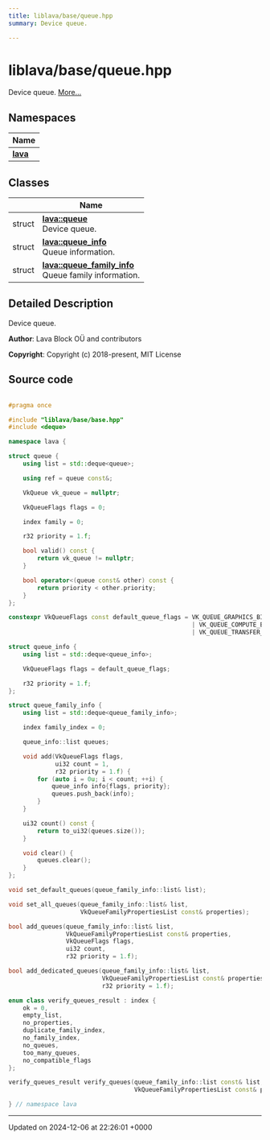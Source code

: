 ```yaml
---
title: liblava/base/queue.hpp
summary: Device queue. 

---
```


# liblava/base/queue.hpp

Device queue.  [More...](#detailed-description)

## Namespaces

| Name           |
| -------------- |
| **[lava](/_doxybook/Namespaces/namespacelava.md)**  |

## Classes

|                | Name           |
| -------------- | -------------- |
| struct | **[lava::queue](/_doxybook/Classes/structlava_1_1queue.md)** <br>Device queue.  |
| struct | **[lava::queue_info](/_doxybook/Classes/structlava_1_1queue__info.md)** <br>Queue information.  |
| struct | **[lava::queue_family_info](/_doxybook/Classes/structlava_1_1queue__family__info.md)** <br>Queue family information.  |

## Detailed Description

Device queue. 

**Author**: Lava Block OÜ and contributors 

**Copyright**: Copyright (c) 2018-present, MIT License 



## Source code

```cpp

#pragma once

#include "liblava/base/base.hpp"
#include <deque>

namespace lava {

struct queue {
    using list = std::deque<queue>;

    using ref = queue const&;

    VkQueue vk_queue = nullptr;

    VkQueueFlags flags = 0;

    index family = 0;

    r32 priority = 1.f;

    bool valid() const {
        return vk_queue != nullptr;
    }

    bool operator<(queue const& other) const {
        return priority < other.priority;
    }
};

constexpr VkQueueFlags const default_queue_flags = VK_QUEUE_GRAPHICS_BIT
                                                   | VK_QUEUE_COMPUTE_BIT
                                                   | VK_QUEUE_TRANSFER_BIT;

struct queue_info {
    using list = std::deque<queue_info>;

    VkQueueFlags flags = default_queue_flags;

    r32 priority = 1.f;
};

struct queue_family_info {
    using list = std::deque<queue_family_info>;

    index family_index = 0;

    queue_info::list queues;

    void add(VkQueueFlags flags,
             ui32 count = 1,
             r32 priority = 1.f) {
        for (auto i = 0u; i < count; ++i) {
            queue_info info{flags, priority};
            queues.push_back(info);
        }
    }

    ui32 count() const {
        return to_ui32(queues.size());
    }

    void clear() {
        queues.clear();
    }
};

void set_default_queues(queue_family_info::list& list);

void set_all_queues(queue_family_info::list& list,
                    VkQueueFamilyPropertiesList const& properties);

bool add_queues(queue_family_info::list& list,
                VkQueueFamilyPropertiesList const& properties,
                VkQueueFlags flags,
                ui32 count,
                r32 priority = 1.f);

bool add_dedicated_queues(queue_family_info::list& list,
                          VkQueueFamilyPropertiesList const& properties,
                          r32 priority = 1.f);

enum class verify_queues_result : index {
    ok = 0,
    empty_list,
    no_properties,
    duplicate_family_index,
    no_family_index,
    no_queues,
    too_many_queues,
    no_compatible_flags
};

verify_queues_result verify_queues(queue_family_info::list const& list,
                                   VkQueueFamilyPropertiesList const& properties);

} // namespace lava
```


-------------------------------

Updated on 2024-12-06 at 22:26:01 +0000
